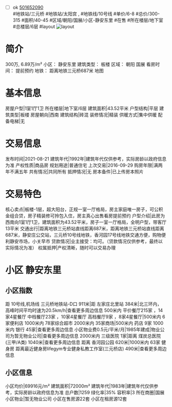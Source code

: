 - [ ] ok [501652090](https://bj.5i5j.com/ershoufang/501652090.html)  
 #地铁站/三元桥 #地铁站/太阳宫 ,  #地铁线/10号线
#单价/6-8 #总价/300-315 #面积/40-45   #区域/朝阳/国展/小区-静安东里 #在售 #所在楼层/地下室 #总楼层/6层 #layout 
![layout](http://image2a.5i5j.com/bdir/layout/b6cdb8806a0d4772a5e04f40d84a3b61.jpg_P5.jpg) 
# 简介 
 300万,  6.89万/m² 
小区： 静安东里
建筑类型： 板楼
区域： 朝阳 国展
看房时间： 提前预约
地铁： 距离地铁三元桥687米 地图
# 基本信息 
 房屋户型|1室1厅1卫
所在楼层|地下室/6层
建筑面积|43.52平米
户型结构|平层
建筑类型|板楼
房屋朝向|西南
建筑结构|砖混
装修情况|精装
供暖方式|集中供暖
配备电梯|无
# 交易信息 
 发布时间|2021-08-21
建筑年代|1992年|建筑年代仅供参考，实际房龄以政府信息为准
产权性质|商品房
规划用途|普通住宅
上次交易|2016-09-29
购房年限|满两年不满五年
共有情况|共同所有
抵押情况|无
房本备件|已上传房本照片
# 交易特色 
 核心卖点|板楼-1层，超大阳台，正规一室一厅格局，房主家庭唯一房子，可公积金组合贷，房子精装修可拎包入住，房主真心出售看房提前预约
户型介绍|此房为西南向1室1厅1卫，建筑面积为43.52平米，房子一室一厅格局，全明户型，带客厅13平米
交通出行|距离地铁三元桥站直线距离687米，距离地铁三元桥站直线距离687米，静安庄公交站，三元桥10号线地铁，香河园17号线地铁交通方便，购物便利静安市场，小关早市
贷款情况|业主接受：均可。（贷款情况仅供参考，最终以实际情况为准）
权属抵押|产权清晰，随时可以交易办理
# 小区 静安东里
## 小区指数 
 距 10号线,机场线 三元桥地铁站-D口 911米|距 左家庄北里站 384米|北三环内， 高峰时间平均时速为20.5km/h|查看更多周边信息
500米内 平价餐厅215家 ，14家4星餐厅
中档餐厅23家 ，10家4星餐厅
高档餐厅9家 ，8家4星餐厅|500米内 6家便利店
1000米内 78家综合超市
2000米内 35家商场|500米内 药店 9家
1000米内 银行 45家|查看更多周边信息
小区物业费0.5元/平米/月|1985年建成|物业公司为暂无物业公司|查看更多周边信息
2000米内 三级医院 1家|距离 煤炭总医院 (三甲/A类) 1040米|查看更多周边信息
距离 香河园公园 620米|1000米内 63家 健身房
距离最近健身房lifegym专业健身私教工作室(三元桥店) 490米|查看更多周边信息
## 小区信息 
 小区均价|69916元/m²
建筑面积|72000m²
建筑年代|1983年|建筑年代仅供参考，实际房龄以政府信息为准
总户数|1259
绿化率|35%
容积率|3
所在商圈|国展
小区物业|暂无物业公司
小区在售房源22套
小区在租房源12套
